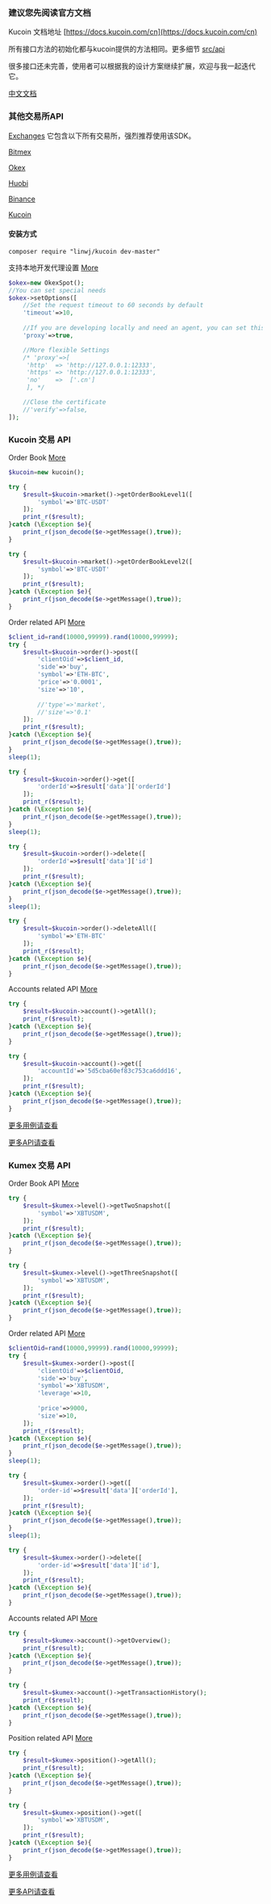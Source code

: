 ### 建议您先阅读官方文档

Kucoin 文档地址 [https://docs.kucoin.com/cn](https://docs.kucoin.com/cn)

所有接口方法的初始化都与kucoin提供的方法相同。更多细节 [src/api](https://github.com/zhouaini528/kucoin-php/tree/master/src/Api)

很多接口还未完善，使用者可以根据我的设计方案继续扩展，欢迎与我一起迭代它。

[中文文档](https://github.com/zhouaini528/kucoin-php/blob/master/README_CN.md)

### 其他交易所API

[Exchanges](https://github.com/zhouaini528/exchanges-php) 它包含以下所有交易所，强烈推荐使用该SDK。

[Bitmex](https://github.com/zhouaini528/bitmex-php)

[Okex](https://github.com/zhouaini528/okex-php)

[Huobi](https://github.com/zhouaini528/huobi-php)

[Binance](https://github.com/zhouaini528/binance-php)

[Kucoin](https://github.com/zhouaini528/kucoin-php)

#### 安装方式
```
composer require "linwj/kucoin dev-master"
```

支持本地开发代理设置 [More](https://github.com/zhouaini528/okex-php/blob/master/tests/spot/proxy.php#L21)
```php
$okex=new OkexSpot();
//You can set special needs
$okex->setOptions([
    //Set the request timeout to 60 seconds by default
    'timeout'=>10,
    
    //If you are developing locally and need an agent, you can set this
    'proxy'=>true,

    //More flexible Settings
    /* 'proxy'=>[
     'http'  => 'http://127.0.0.1:12333',
     'https' => 'http://127.0.0.1:12333',
     'no'    =>  ['.cn']
     ], */

    //Close the certificate
    //'verify'=>false,
]);
```

### Kucoin 交易 API

Order Book [More](https://github.com/zhouaini528/kucoin-php/blob/master/tests/kucoin/market.php)

```php
$kucoin=new kucoin();

try {
    $result=$kucoin->market()->getOrderBookLevel1([
        'symbol'=>'BTC-USDT'
    ]);
    print_r($result);
}catch (\Exception $e){
    print_r(json_decode($e->getMessage(),true));
}

try {
    $result=$kucoin->market()->getOrderBookLevel2([
        'symbol'=>'BTC-USDT'
    ]);
    print_r($result);
}catch (\Exception $e){
    print_r(json_decode($e->getMessage(),true));
}
```

Order related API [More](https://github.com/zhouaini528/kucoin-php/blob/master/tests/kucoin/order.php)

```php
$client_id=rand(10000,99999).rand(10000,99999);
try {
    $result=$kucoin->order()->post([
        'clientOid'=>$client_id,
        'side'=>'buy',
        'symbol'=>'ETH-BTC',
        'price'=>'0.0001',
        'size'=>'10',
        
        //'type'=>'market',
        //'size'=>'0.1'
    ]);
    print_r($result);
}catch (\Exception $e){
    print_r(json_decode($e->getMessage(),true));
}
sleep(1);

try {
    $result=$kucoin->order()->get([
        'orderId'=>$result['data']['orderId']
    ]);
    print_r($result);
}catch (\Exception $e){
    print_r(json_decode($e->getMessage(),true));
}
sleep(1);

try {
    $result=$kucoin->order()->delete([
        'orderId'=>$result['data']['id']
    ]);
    print_r($result);
}catch (\Exception $e){
    print_r(json_decode($e->getMessage(),true));
} 
sleep(1);

try {
    $result=$kucoin->order()->deleteAll([
        'symbol'=>'ETH-BTC'
    ]);
    print_r($result);
}catch (\Exception $e){
    print_r(json_decode($e->getMessage(),true));
} 
```

Accounts related API [More](https://github.com/zhouaini528/kucoin-php/blob/master/tests/kucoin/accounts.php)

```php
try {
    $result=$kucoin->account()->getAll();
    print_r($result);
}catch (\Exception $e){
    print_r(json_decode($e->getMessage(),true));
}

try {
    $result=$kucoin->account()->get([
        'accountId'=>'5d5cba60ef83c753ca6ddd16',
    ]);
    print_r($result);
}catch (\Exception $e){
    print_r(json_decode($e->getMessage(),true));
}

```

[更多用例请查看](https://github.com/zhouaini528/kucoin-php/tree/master/tests/kucoin)

[更多API请查看](https://github.com/zhouaini528/kucoin-php/tree/master/src/Api/Kucoin)

### Kumex 交易 API

Order Book API [More](https://github.com/zhouaini528/kucoin-php/blob/master/tests/kumex/level.php)

```php
try {
    $result=$kumex->level()->getTwoSnapshot([
        'symbol'=>'XBTUSDM',
    ]);
    print_r($result);
}catch (\Exception $e){
    print_r(json_decode($e->getMessage(),true));
}

try {
    $result=$kumex->level()->getThreeSnapshot([
        'symbol'=>'XBTUSDM',
    ]);
    print_r($result);
}catch (\Exception $e){
    print_r(json_decode($e->getMessage(),true));
}
```

Order related API [More](https://github.com/zhouaini528/kucoin-php/blob/master/tests/kumex/order.php)

```php
$clientOid=rand(10000,99999).rand(10000,99999);
try {
    $result=$kumex->order()->post([
        'clientOid'=>$clientOid,
        'side'=>'buy',
        'symbol'=>'XBTUSDM',
        'leverage'=>10,
        
        'price'=>9000,
        'size'=>10,
    ]);
    print_r($result);
}catch (\Exception $e){
    print_r(json_decode($e->getMessage(),true));
}
sleep(1);

try {
    $result=$kumex->order()->get([
        'order-id'=>$result['data']['orderId'],
    ]);
    print_r($result);
}catch (\Exception $e){
    print_r(json_decode($e->getMessage(),true));
}
sleep(1);

try {
    $result=$kumex->order()->delete([
        'order-id'=>$result['data']['id'],
    ]);
    print_r($result);
}catch (\Exception $e){
    print_r(json_decode($e->getMessage(),true));
}
```

Accounts related API [More](https://github.com/zhouaini528/kucoin-php/blob/master/tests/kumex/accounts.php)

```php
try {
    $result=$kumex->account()->getOverview();
    print_r($result);
}catch (\Exception $e){
    print_r(json_decode($e->getMessage(),true));
}

try {
    $result=$kumex->account()->getTransactionHistory();
    print_r($result);
}catch (\Exception $e){
    print_r(json_decode($e->getMessage(),true));
}
```

Position related API [More](https://github.com/zhouaini528/kucoin-php/blob/master/tests/kumex/position.php)
```php
try {
    $result=$kumex->position()->getAll();
    print_r($result);
}catch (\Exception $e){
    print_r(json_decode($e->getMessage(),true));
}

try {
    $result=$kumex->position()->get([
        'symbol'=>'XBTUSDM',
    ]);
    print_r($result);
}catch (\Exception $e){
    print_r(json_decode($e->getMessage(),true));
}
```

[更多用例请查看](https://github.com/zhouaini528/kucoin-php/tree/master/tests/kumex)

[更多API请查看](https://github.com/zhouaini528/kucoin-php/tree/master/src/Api/Kumex)
